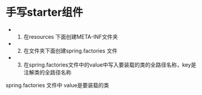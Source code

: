 # 手写starter组件
- 1. 在resources 下面创建META-INF文件夹
- 2. 在文件夹下面创建spring.factories 文件
- 3. 在spring.factories文件中的value中写入要装载的类的全路径名称，key是注解类的全路径名称

spring.factories 文件中 value是要装载的类